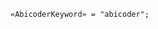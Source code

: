 <!-- This file is generated automatically by infrastructure scripts. Please don't edit by hand. -->

<!-- markdownlint-disable first-line-h1 -->

```{ .ebnf .slang-ebnf #AbicoderKeyword }
«AbicoderKeyword» = "abicoder";
```
